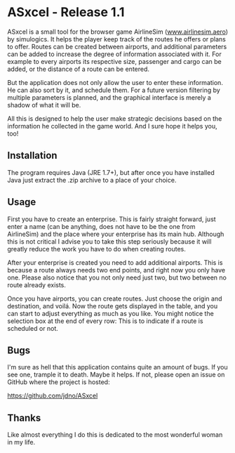 ASxcel - Release 1.1
====================

ASxcel is a small tool for the browser game AirlineSim (www.airlinesim.aero) by simulogics. It
helps the player keep track of the routes he offers or plans to offer. Routes can be created
between airports, and additional parameters can be added to increase the degree of information
associated with it. For example to every airports its respective size, passenger and cargo can
be added, or the distance of a route can be entered.

But the application does not only allow the user to enter these information. He can also sort by
it, and schedule them. For a future version filtering by multiple parameters is planned, and the
graphical interface is merely a shadow of what it will be.

All this is designed to help the user make strategic decisions based on the information he collected
in the game world. And I sure hope it helps you, too!

Installation
------------

The program requires Java (JRE 1.7+), but after once you have installed Java just extract the .zip
archive to a place of your choice.

Usage
-----

First you have to create an enterprise. This is fairly straight forward, just enter a name (can be
anything, does not have to be the one from AirlineSim) and the place where your enterprise has its
main hub. Although this is not critical I advise you to take this step seriously because it will
greatly reduce the work you have to do when creating routes.

After your enterprise is created you need to add additional airports. This is because a route always
needs two end points, and right now you only have one. Please also notice that you not only need just
two, but two between no route already exists.

Once you have airports, you can create routes. Just choose the origin and destination, and voilá. Now
the route gets displayed in the table, and you can start to adjust everything as much as you like. You
might notice the selection box at the end of every row: This is to indicate if a route is scheduled or
not.

Bugs
----

I'm sure as hell that this application contains quite an amount of bugs. If you see one, trample it to
death. Maybe it helps. If not, please open an issue on GitHub where the project is hosted:

https://github.com/jdno/ASxcel

Thanks
------
Like almost everything I do this is dedicated to the most wonderful woman in my life.